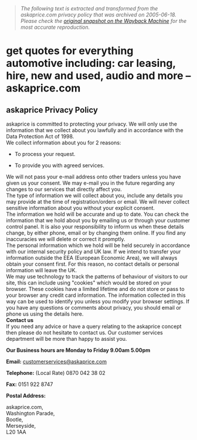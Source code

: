 > *The following text is extracted and transformed from the askaprice.com privacy policy that was archived on 2005-06-18. Please check the [original snapshot on the Wayback Machine](https://web.archive.org/web/20050618012124id_/http%3A//www.askaprice.com/privacy.asp) for the most accurate reproduction.*

# get quotes for everything automotive including: car leasing, hire, new and used, audio and more – askaprice.com

askaprice Privacy Policy   
---  
askaprice is committed to protecting your privacy. We will only use the information that we collect about you lawfully and in accordance with the Data Protection Act of 1998.   
We collect information about you for 2 reasons:   
  
  * To process your request.

  
  
  * To provide you with agreed services.

  
We will not pass your e-mail address onto other traders unless you have given us your consent. We may e-mail you in the future regarding any changes to our services that directly affect you.   
The type of information we will collect about you, include any details you may provide at the time of registration/orders or email. We will never collect sensitive information about you without your explicit consent.   
The information we hold will be accurate and up to date. You can check the information that we hold about you by emailing us or through your customer control panel. It is also your responsibility to inform us when these details change, by either phone, email or by changing them online. If you find any inaccuracies we will delete or correct it promptly.   
The personal information which we hold will be held securely in accordance with our internal security policy and UK law. If we intend to transfer your information outside the EEA (European Economic Area), we will always obtain your consent first. For this reason, no contact details or personal information will leave the UK.   
We may use technology to track the patterns of behaviour of visitors to our site, this can include using "cookies" which would be stored on your browser. These cookies have a limited lifetime and do not store or pass to your browser any credit card information. The information collected in this way can be used to identify you unless you modify your browser settings. If you have any questions or comments about privacy, you should email or phone us using the details here.   
**Contact us**  
If you need any advice or have a query relating to the askaprice concept then please do not hesitate to contact us. Our customer services department will be more than happy to assist you.

**Our Business hours are Monday to Friday 9.00am 5.00pm**

**Email:** [customerservices@askaprice.com](mailto:customerservices@askaprice.com)

**Telephone:** (Local Rate) 0870 042 38 02

**Fax:** 0151 922 8747

**Postal Address:**

askaprice.com,  
Washington Parade,  
Bootle,  
Merseyside,  
L20 1AA
